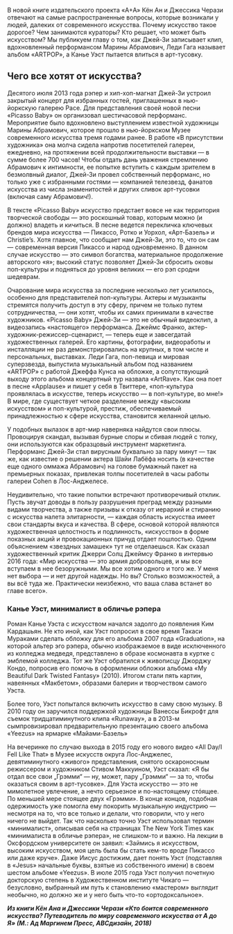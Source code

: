 В новой книге издательского проекта «A+A»[‌](#) Кён Ан и Джессика Черази отвечают на самые распространенные вопросы, которые возникали у людей, далеких от современного искусства. Почему искусство такое дорогое? Чем занимаются кураторы? Кто решает, что может быть искусством? Мы публикуем главу о том, как Джей-Зи записывает клип, вдохновленный перформансом Марины Абрамович, Леди Гага называет альбом «ARTPOP», а Канье Уэст пытается влиться в арт-тусовку.

## Чего все хотят от искусства?

Десятого июля 2013 года рэпер и хип-хоп-магнат Джей-Зи устроил закрытый концерт для избранных гостей, приглашенных в нью-йоркскую галерею Pace. Для представления своей новой песни «Picasso Baby» он организовал шестичасовой перформанс. Мероприятие было вдохновлено выступлением известной художницы Марины Абрамович, которое прошло в нью-йоркском Музее современного искусства тремя годами ранее. В работе «В присутствии художника» она молча сидела напротив посетителей галереи, ежедневно, на протяжении всей продолжительности выставки — в сумме более 700 часов! Чтобы отдать дань уважения стремлению Абрамович к интимности, ее попытке вступить с каждым зрителем в безмолвный диалог, Джей-Зи провел собственный перформанс, но только уже с избранными гостями — компанией телезвезд, фанатов искусства из числа знаменитостей и других сливок арт-тусовки (включая саму Абрамович!).

В тексте «Picasso Baby» искусство предстает вовсе не как территория творческой свободы — это роскошный товар, которым можно (и должно) владеть и кичиться. В песне ведется перекличка ключевых брендов мира искусства — Пикассо, Ротко и Уорхол, «Арт-Базель» и Christie’s. Хотя главное, что сообщает нам Джей-Зи, это то, что он сам — современная версия Пикассо и народ одновременно. В данном случае искусство — это символ богатства, материальное продолжение авторского «я»; высокий статус позволяет Джей-Зи сбросить оковы поп-культуры и подняться до уровня великих — его рэп сродни шедеврам.

Очарование мира искусства за последние несколько лет усилилось, особенно для представителей поп-культуры. Актеры и музыканты стремятся получить доступ в эту сферу, причем не только путем сотрудничества, — они хотят, чтобы их самих принимали в качестве художников. «Picasso Baby» Джей-Зи — это не обычный видеоклип, а видеозапись «настоящего» перформанса. Джеймс Франко, актер-художник-режиссер-сценарист, — теперь еще и завсегдатай художественных галерей. Его картины, фотографии, видеоработы и инсталляции не раз демонстрировались на крупных, в том числе и персональных, выставках. Леди Гага, поп-певица и мировая суперзвезда, выпустила музыкальный альбом под названием «ARTPOP» с работой Джеффа Кунса на обложке, а сопутствующий выходу этого альбома концертный тур назвала «ArtRave». Как она поет в песне «Applause» и пишет у себя в Твиттере, «поп-культура проявлялась в искусстве, теперь искусство — в поп-культуре, во мне!» В мире, где существует четкое разделение между «высоким искусством» и поп-культурой, престиж, обеспечиваемый принадлежностью к сфере искусства, становится желанной целью.

У подобных вылазок в арт-мир наверняка найдутся свои плюсы. Провоцируя скандал, вызывая бурные споры и сбивая людей с толку, они используются как образцовый инструмент маркетинга. Перформанс Джей-Зи стал вирусным буквально за пару минут — так же, как известие о решении актера Шайи Лабёфа носить (в качестве еще одного оммажа Абрамович) на голове бумажный пакет на премьерных показах, привлекая толпы посетителей в часы работы галереи Cohen в Лос-Анджелесе.

Неудивительно, что такие попытки встречают противоречивый отклик. Пусть звучат доводы в пользу разрушения преград между разными видами творчества, а также призывы к отказу от иерархий и стиранию с искусства налета элитарности, — каждая область искусства имеет свои стандарты вкуса и качества. В сфере, основой которой являются художественная целостность и подлинность, «искусство» в форме показных акций и провокационных причуд отдает пошлостью. Одним объяснением «звездных замашек» тут не отделаешься. Как сказал художественный критик Джерри Солц Джеймсу Франко в интервью 2016 года: «Мир искусства — это армия добровольцев, и мы все вступаем в нее безоружными. Мы все хотим одного и того же. У меня нет выбора — и нет другой надежды. Но вы? Столько возможностей, а вы всё туда же. Практически неизбежно, что ваша слава встанет во главе всего».

### Канье Уэст, минималист в обличье рэпера

Роман Канье Уэста с искусством начался задолго до появления Ким Кардашьян. Не кто иной, как Уэст попросил в свое время Такаси Мураками сделать обложку для его альбома 2007 года «Graduation», на которой альтер эго рэпера, обычно изображаемое в виде исключенного из колледжа медведя, представлено в образе космонавта в куртке с эмблемой колледжа. Тот же Уэст обратился к живописцу Джорджу Кондо, попросив его помочь в оформлении обложки альбома «My Beautiful Dark Twisted Fantasy» (2010). Итогом стали пять картин, навеянных «Макбетом», образами балерин и творчеством самого Уэста.

Более того, Уэст попытался включить искусство в саму свою музыку. В 2010 году он заручился поддержкой художницы Ванессы Бикрофт для съемок тридцатиминутного клипа «Runaway», а в 2013-м сымпровизировал предварительную презентацию своего альбома «Yeezus» на ярмарке «Майами-Базель»

На вечеринке по случаю выхода в 2015 году его нового видео «All Day/I Fell Like That» в Музее искусств округа Лос-Анджелес, девятиминутного «живого» представления, снятого оскароносным режиссером и художником Стивом Маккуином, Уэст сказал: «Я бы отдал все свои „Грэмми“ — ну, может, пару „Грэмми“ — за то, чтобы оказаться своим в арт-тусовке». Для Уэста искусство — это не мимолетное увлечение, а нечто серьезное и по-настоящему стóящее. По меньшей мере стоящее двух «Грэмми». В конце концов, подобная одержимость уже помогла ему покорить музыкальную индустрию — несмотря на то, что все только и делали, что говорили, что у него ничего не выйдет. Так что насколько точно Уэст использовал термин «минималист», описывая себя на страницах The New York Times как «минималиста в обличье рэпера», не слишком-то и важно. На лекции в Оксфордском университете он заявил: «Займись я искусством, высоким искусством, моя цель была бы стать кем-то вроде Пикассо или даже круче». Даже Иисус достижим, дает понять Уэст (подставляя в «Jesus» начальные буквы, взятые из собственного имени) в своем шестом альбоме «Yeezus». В июле 2015 года Уэст получил почетную докторскую степень в Художественном институте Чикаго — безусловно, выбранный им путь к становлению «мастером» выглядит необычно, но должно же и у него быть что-то «ортодоксальное».

**_Из книги Кён Ана и Джессики Черази «Кто боится современного искусства? Путеводитель по миру современного искусства от А до Я» (М.: Ад Маргинем Пресс, АВСдизайн, 2018)_**
